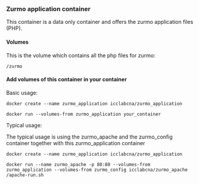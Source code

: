 ### Zurmo application container
This container is a data only container and offers the zurmo application files (PHP).

#### Volumes
This is the volume which contains all the php files for zurmo:

```
/zurmo
```

#### Add volumes of this container in your container
Basic usage:

```
docker create --name zurmo_application icclabcna/zurmo_application

docker run --volumes-from zurmo_application your_container
```

Typical usage:

The typical usage is using the zurmo_apache and the zurmo_config container together with this zurmo_application container

```
docker create --name zurmo_application icclabcna/zurmo_application

docker run --name zurmo_apache -p 80:80 --volumes-from zurmo_application --volumes-from zurmo_config icclabcna/zurmo_apache /apache-run.sh
```